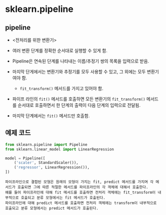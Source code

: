 # sklearn.pipeline

## pipeline

- <전처리를 위한 변환기>
- 여러 변환 단계를 정확한 순서대로 실행할 수 있게 함.
- Pipeline은 연속된 단계를 나타내는 이름/추정기 쌍의 목록을 입력으로 받음.
- 마지막 단게에서는 변환기와 추정기를 모두 사용할 수 있고, 그 외에는 모두 변환기여야 함.
    - `fit_transform()` 메서드를 가지고 있어야 함.

- 파이프 라인의 `fit()` 메서드를 호출하면 모든 변환기의 `fit_transform()` 메서드를 순서대로 호출하면서 한 단계의 출력이 다음 단계의 입력으로 전달됨.
- 마지막 단계에서는 `fit()` 메서드만 호출함.

## 예제 코드

```python
from sklearn.pipeline import Pipeline
from sklearn.linear_model import LinearRegression

model = Pipeline([
    ('scaler', StandardScaler()),
    ('regressor', LinearRegression()),
])
```

```
파이프라인으로 결합된 모형은 원래의 모형이 가지는 fit, predict 메서드를 가지며 각 메서드가 호출되면 그에 따른 적절한 메서드를 파이프라인의 각 객체에 대해서 호출한다. 
예를 들어 파이프라인에 대해 fit 메서드를 호출하면 전처리 객체에는 fit_transform이 내부적으로 호출되고 분류 모형에서는 fit 메서드가 호출된다. 
파이프라인에 대해 predict 메서드를 호출하면 전처리 객체에는 transform이 내부적으로 호출되고 분류 모형에서는 predict 메서드가 호출된다.
```
